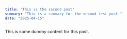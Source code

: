 ```yaml
---
title: "This is the second post"
summary: "This is a summary for the second test post."
date: "2025-04-15"
---
```


This is some dummy content for this post.